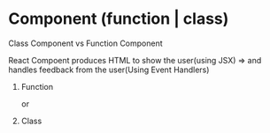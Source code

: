 # Component (function | class)

Class Component vs Function Component  
  
React Compoent produces HTML to show the user(using JSX) => and handles feedback from the user(Using Event Handlers)

1. Function

   or

2. Class
